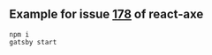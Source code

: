 ## Example for issue [178](https://github.com/dequelabs/react-axe/issues/178) of react-axe

```
npm i
gatsby start
```
